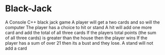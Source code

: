 # Black-Jack
A Console C++ black jack game
A player will get a two cards and so will the computer
The player has a choice to hit or stand
A hit will add one more card and add the total of all three cards
If the players total points (the sum of all three cards) is greater than the house then the player wins
If the player has a sum of over 21 then its a bust and they lose.
A stand will not add a card
